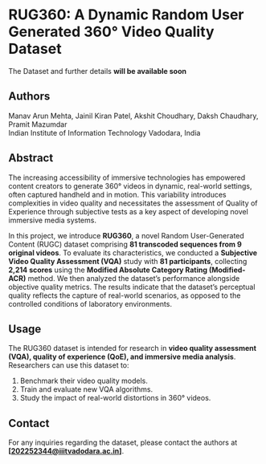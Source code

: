 # RUG360: A Dynamic Random User Generated 360° Video Quality Dataset
The Dataset and further details **will be available soon**

## Authors
Manav Arun Mehta, Jainil Kiran Patel, Akshit Choudhary, Daksh Chaudhary, Pramit Mazumdar  
Indian Institute of Information Technology Vadodara, India

## Abstract
The increasing accessibility of immersive technologies has empowered content creators to generate 360° videos in dynamic, real-world settings, often captured handheld and in motion. This variability introduces complexities in video quality and necessitates the assessment of Quality of Experience through subjective tests as a key aspect of developing novel immersive media systems.

In this project, we introduce **RUG360**, a novel Random User-Generated Content (RUGC) dataset comprising **81 transcoded sequences from 9 original videos**. To evaluate its characteristics, we conducted a **Subjective Video Quality Assessment (VQA)** study with **81 participants**, collecting **2,214 scores** using the **Modified Absolute Category Rating (Modified-ACR)** method. We then analyzed the dataset’s performance alongside objective quality metrics. The results indicate that the dataset’s perceptual quality reflects the capture of real-world scenarios, as opposed to the controlled conditions of laboratory environments.

## Usage
The RUG360 dataset is intended for research in **video quality assessment (VQA), quality of experience (QoE), and immersive media analysis**. Researchers can use this dataset to:
1. Benchmark their video quality models.
2. Train and evaluate new VQA algorithms.
3. Study the impact of real-world distortions in 360° videos.
   
## Contact
For any inquiries regarding the dataset, please contact the authors at **[202252344@iiitvadodara.ac.in]**.

